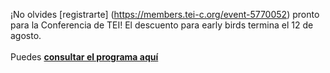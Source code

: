 ¡No olvides [registrarte] (https://members.tei-c.org/event-5770052) pronto para la Conferencia de TEI! El descuento para early birds termina el 12 de agosto.
<br/> 
<br/> 
Puedes **[consultar el programa aquí](https://www.conftool.pro/tei2024/sessions.php)**